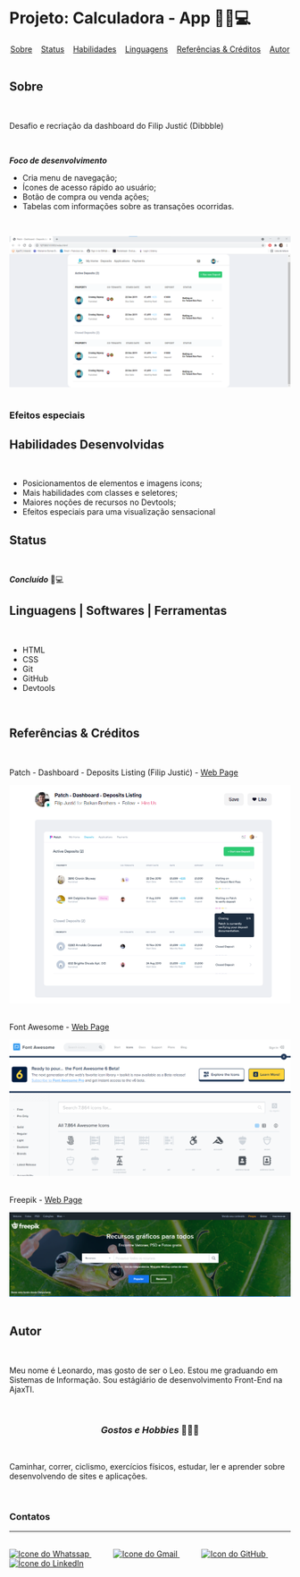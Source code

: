 # Projeto: Calculadora - App 👨‍💻💻

<div align=center>
    <a href="#sobre" align=center>Sobre</a>&nbsp;&nbsp;&nbsp;
    <a href="#status" align=center>Status</a>&nbsp;&nbsp;&nbsp;
    <a href="#habilidades" align=center>Habilidades</a>&nbsp;&nbsp;&nbsp;
    <a href="#linguages" align=center>Linguagens</a>&nbsp;&nbsp;&nbsp;
    <a href="#referencias" align=center>Referências & Créditos</a>&nbsp;&nbsp;&nbsp; 
    <a href="#autor" align=center>Autor</a> 
</div>
<br>

<h2 id="sobre">Sobre</h2><br>

<p>Desafio e recriação da dashboard do Filip Justić (Dibbble)</p>

<br>

***Foco de desenvolvimento*** 
 
- Cria menu de navegação;
- Ícones de acesso rápido ao usuário;
- Botão de compra ou venda ações;
- Tabelas com informações sobre as transações ocorridas.

<br>

<img src="demost/demost.png" align=center ><br><br>


### Efeitos especiais



<h2 id="habilidades">Habilidades Desenvolvidas</h2><br>

* Posicionamentos de elementos e imagens icons;
* Mais habilidades com classes e seletores;
* Maiores noções de recursos no Devtools;
* Efeitos especiais para uma visualização sensacional


<h2 id="status">Status</h2><br>

***Concluído*** 🚀💻
<br>

<h2 id="linguages">Linguagens | Softwares | Ferramentas</h2><br>

* HTML
* CSS
* Git
* GitHub
* Devtools

<br>


<h2 id="referencias">Referências & Créditos</h2><br>

Patch - Dashboard - Deposits Listing (Filip Justić) - [Web Page](https://dribbble.com/shots/5929162-Patch-Dashboard-Deposits-Listing)

<img src="demost/creditos.png" title="Dashboard - Felip Justió" href="">
<br><br>

Font Awesome - [Web Page](https://fontawesome.com/v5.15/icons?d=gallery&p=2)

<img src="demost/font-awesome.png" title="Tutorial">
<br><br>

Freepik - [Web Page](https://br.freepik.com/)

<img src="demost/freepik.png" title="Tutorial">
<br><br>



<h2 id="autor">Autor</h2><br>

<p> Meu nome é Leonardo, mas gosto de ser o Leo. Estou me graduando em Sistemas de Informação. Sou estágiário de desenvolvimento Front-End na AjaxTI.</p><br>


<h3 align=center><i>Gostos e Hobbies </i>📖🙋‍♂️</h3><br> 

Caminhar, correr, ciclismo, exercícios físicos, estudar, ler e aprender sobre desenvolvendo de sites e aplicações.</p><br>

<div>
    <h3><strong>Contatos</strong></h3><hr><br>    
    <a href="https://api.whatsapp.com/send?l=pt-BR&phone=5585988511269&text=Prazer%2C%20sou%20Leonardo%20Ara%C3%BAjo%2C%20mas%20gosto%20de%20ser%20chamado%20por%20Leo.%0ASou%20universit%C3%A1rio%20de%20Sistemas%20de%20Informa%C3%A7%C3%A3o%2C%0A%0AComo%20posso%20ajudar%3F">
        <img  src="https://i.imgur.com/YyLyMPi.png" height="30em" title="Icone do Whatssap">
    </a>
    &nbsp;&nbsp;&nbsp;&nbsp;&nbsp;&nbsp;&nbsp;&nbsp;&nbsp;
     <a href="mailto:araujoleonardo310@gmail.com">
        <img src="https://i.imgur.com/tLI3d6L.png" height="30em" title="Icone do Gmail">
    </a>
    &nbsp;&nbsp;&nbsp;&nbsp;&nbsp;&nbsp;&nbsp;&nbsp;&nbsp;
    <a href="https://github.com/araujoleonardo310">
        <img  src="https://i.imgur.com/LpVinhs.png" height="30em" title="Icon do GitHub">
    </a>   
    &nbsp;&nbsp;&nbsp;&nbsp;&nbsp;&nbsp;&nbsp;&nbsp;&nbsp;
    <a href="https://www.linkedin.com/in/leonardoaraujo310/">
        <img src="https://i.imgur.com/HlqBmV8.png" height="30em" title="Ícone do LinkedIn">
    </a>
</div>

